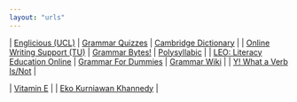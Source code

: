 ```yaml
---
layout: "urls"
---
```


| [Englicious (UCL)](http://www.englicious.org/) | [Grammar Quizzes](https://www.grammar-quizzes.com/) | [Cambridge Dictionary](https://dictionary.cambridge.org/) |
| [Online Writing Support (TU)](http://webapps.towson.edu/ows/) | [Grammar Bytes!](http://www.chompchomp.com/) | [Polysyllabic](http://www.polysyllabic.com/) |
| [LEO: Literacy Education Online](https://leo.stcloudstate.edu/) | [Grammar For Dummies](https://www.dummies.com/education/language-arts/grammar/) | [Grammar Wiki](https://en.wikipedia.org/wiki/Grammar) |
| [Y! What a Verb Is/Not](https://youtu.be/qsrNMw3lfi8) |

| [Vitamin E](https://ods.od.nih.gov/factsheets/VitaminE-HealthProfessional/) |
| [Eko Kurniawan Khannedy](https://www.youtube.com/channel/UC14ZKB9XsDZbnHVmr4AmUpQ) |




